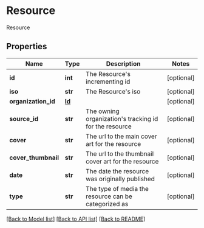 # Resource

Resource
## Properties
Name | Type | Description | Notes
------------ | ------------- | ------------- | -------------
**id** | **int** | The Resource&#39;s incrementing id | [optional] 
**iso** | **str** | The Resource&#39;s iso | [optional] 
**organization_id** | [**Id**](Id.md) |  | [optional] 
**source_id** | **str** | The owning organization&#39;s tracking id for the resource | [optional] 
**cover** | **str** | The url to the main cover art for the resource | [optional] 
**cover_thumbnail** | **str** | The url to the thumbnail cover art for the resource | [optional] 
**date** | **str** | The date the resource was originally published | [optional] 
**type** | **str** | The type of media the resource can be categorized as | [optional] 

[[Back to Model list]](../README.md#documentation-for-models) [[Back to API list]](../README.md#documentation-for-api-endpoints) [[Back to README]](../README.md)



